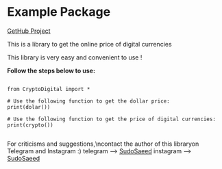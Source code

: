# Example Package

[GetHub Project](https://github.com/DrSudoSaeed/)

This is a library to get the online price of digital currencies

This library is very easy and convenient to use !

**Follow the steps below to use:**

```

from CryptoDigital import *

# Use the following function to get the dollar price:
print(dolar())

# Use the following function to get the price of digital currencies:
print(crypto())


```


For criticisms and suggestions,\ncontact the author of this libraryon Telegram and Instagram :)
telegram --> [SudoSaeed](https://t.me/sudosaeed/)
instagram --> [SudoSaeed](https://www.instagram.com/sudosaeed/)